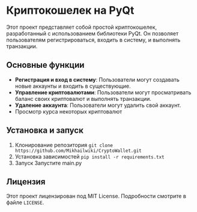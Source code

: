 # Криптокошелек на PyQt

Этот проект представляет собой простой криптокошелек, разработанный с использованием библиотеки PyQt. Он позволяет пользователям регистрироваться, входить в систему, и выполнять транзакции.

## Основные функции

- **Регистрация и вход в систему**: Пользователи могут создавать новые аккаунты и входить в существующие.
- **Управление криптовалютами**: Пользователи могут просматривать баланс своих криптовалют и выполнять транзакции.
- **Удаление аккаунта**: Пользователи могут удалить свой аккаунт.
- Просмотр курса некоторых криптовалют

## Установка и запуск

1. Клонирование репозитория
	```git clone https://github.com/Mikhailwiki/CryptoWallet.git```
2. Установка зависимостей
	```pip install -r requirements.txt```
3. Запуск
	Запустите main.py

## Лицензия

Этот проект лицензирован под MIT License. Подробности смотрите в файле `LICENSE`.
